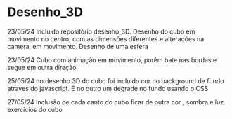 # Desenho_3D
23/05/24
Incluido repositório desenho_3D. 
Desenho do cubo em movimento no centro, com as dimensões diferentes e alterações na camera, em movimento. 
Desenho de uma esfera 

23/05/24
Cubo com animação em movimento, porém bate nas bordas e segue em outra direção 

25/05/24
no desenho 3D do cubo foi incluido cor no background de fundo atraves do javascript. E no outro um degrade no fundo usando o CSS

27/05/24
Inclusão de cada canto do cubo ficar de outra cor , sombra e luz. exercicios do cubo 

